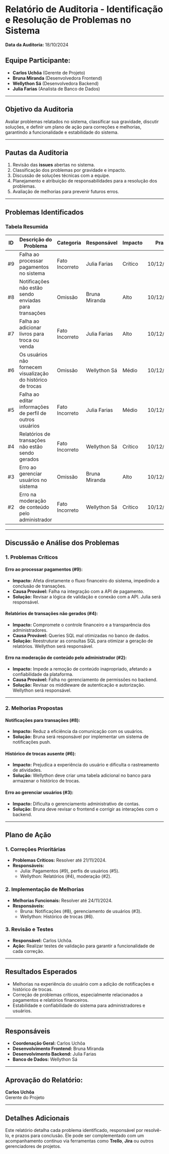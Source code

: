 # Relatório de Auditoria - Identificação e Resolução de Problemas no Sistema

**Data da Auditoria:** 18/10/2024  

## Equipe Participante:
- **Carlos Uchôa** (Gerente de Projeto)
- **Bruna Miranda** (Desenvolvedora Frontend)
- **Wellython Sá** (Desenvolvedora Backend)
- **Julia Farias** (Analista de Banco de Dados)

---

## Objetivo da Auditoria
Avaliar problemas relatados no sistema, classificar sua gravidade, discutir soluções, e definir um plano de ação para correções e melhorias, garantindo a funcionalidade e estabilidade do sistema.

---

## Pautas da Auditoria
1. Revisão das **issues** abertas no sistema.
2. Classificação dos problemas por gravidade e impacto.
3. Discussão de soluções técnicas com a equipe.
4. Planejamento e atribuição de responsabilidades para a resolução dos problemas.
5. Avaliação de melhorias para prevenir futuros erros.

---

## Problemas Identificados

### Tabela Resumida

| **ID** | **Descrição do Problema**                                           | **Categoria**      | **Responsável**  | **Impacto**    | **Prazo**     |
|--------|----------------------------------------------------------------------|--------------------|------------------|----------------|---------------|
| #9     | Falha ao processar pagamentos no sistema                            | Fato Incorreto     | Julia Farias     | Crítico        | 10/12/2024    |
| #8     | Notificações não estão sendo enviadas para transações               | Omissão            | Bruna Miranda    | Alto           | 10/12/2024    |
| #7     | Falha ao adicionar livros para troca ou venda                      | Fato Incorreto     | Julia Farias     | Alto           | 10/12/2024    |
| #6     | Os usuários não fornecem visualização do histórico de trocas        | Omissão            | Wellython Sá     | Médio          | 10/12/2024    |
| #5     | Falha ao editar informações de perfil de outros usuários            | Fato Incorreto     | Julia Farias     | Médio          | 10/12/2024    |
| #4     | Relatórios de transações não estão sendo gerados                    | Fato Incorreto     | Wellython Sá     | Crítico        | 10/12/2024    |
| #3     | Erro ao gerenciar usuários no sistema                               | Omissão            | Bruna Miranda    | Alto           | 10/12/2024    |
| #2     | Erro na moderação de conteúdo pelo administrador                    | Fato Incorreto     | Wellython Sá     | Crítico        | 10/12/2024    |

---

## Discussão e Análise dos Problemas

### 1. Problemas Críticos

#### **Erro ao processar pagamentos (#9):**
- **Impacto:** Afeta diretamente o fluxo financeiro do sistema, impedindo a conclusão de transações.
- **Causa Provável:** Falha na integração com a API de pagamento.
- **Solução:** Revisar a lógica de validação e conexão com a API. Julia será responsável.

#### **Relatórios de transações não gerados (#4):**
- **Impacto:** Compromete o controle financeiro e a transparência dos administradores.
- **Causa Provável:** Queries SQL mal otimizadas no banco de dados.
- **Solução:** Reestruturar as consultas SQL para otimizar a geração de relatórios. Wellython será responsável.

#### **Erro na moderação de conteúdo pelo administrador (#2):**
- **Impacto:** Impede a remoção de conteúdo inapropriado, afetando a confiabilidade da plataforma.
- **Causa Provável:** Falha no gerenciamento de permissões no backend.
- **Solução:** Revisar os middleware de autenticação e autorização. Wellython será responsável.

---

### 2. Melhorias Propostas

#### **Notificações para transações (#8):**
- **Impacto:** Reduz a eficiência da comunicação com os usuários.
- **Solução:** Bruna será responsável por implementar um sistema de notificações push.

#### **Histórico de trocas ausente (#6):**
- **Impacto:** Prejudica a experiência do usuário e dificulta o rastreamento de atividades.
- **Solução:** Wellython deve criar uma tabela adicional no banco para armazenar o histórico de trocas.

#### **Erro ao gerenciar usuários (#3):**
- **Impacto:** Dificulta o gerenciamento administrativo de contas.
- **Solução:** Bruna deve revisar o frontend e corrigir as interações com o backend.

---

## Plano de Ação

### 1. Correções Prioritárias
- **Problemas Críticos:** Resolver até 21/11/2024.
- **Responsáveis:**
  - Julia: Pagamentos (#9), perfis de usuários (#5).
  - Wellython: Relatórios (#4), moderação (#2).

### 2. Implementação de Melhorias
- **Melhorias Funcionais:** Resolver até 24/11/2024.
- **Responsáveis:**
  - Bruna: Notificações (#8), gerenciamento de usuários (#3).
  - Wellython: Histórico de trocas (#6).

### 3. Revisão e Testes
- **Responsável:** Carlos Uchôa.
- **Ação:** Realizar testes de validação para garantir a funcionalidade de cada correção.

---

## Resultados Esperados
- Melhorias na experiência do usuário com a adição de notificações e histórico de trocas.
- Correção de problemas críticos, especialmente relacionados a pagamentos e relatórios financeiros.
- Estabilidade e confiabilidade do sistema para administradores e usuários.

---

## Responsáveis
- **Coordenação Geral:** Carlos Uchôa
- **Desenvolvimento Frontend:** Bruna Miranda
- **Desenvolvimento Backend:** Julia Farias
- **Banco de Dados:** Wellython Sá

---

## Aprovação do Relatório:
**Carlos Uchôa**  
Gerente do Projeto

---

## Detalhes Adicionais
Este relatório detalha cada problema identificado, responsável por resolvê-lo, e prazos para conclusão. Ele pode ser complementado com um acompanhamento contínuo via ferramentas como **Trello**, **Jira** ou outros gerenciadores de projetos.

